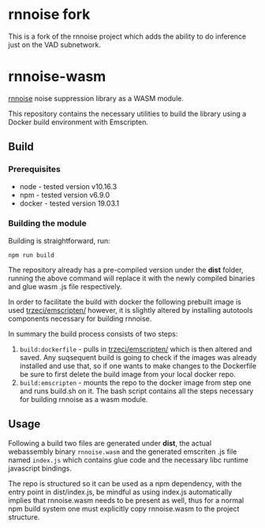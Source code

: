 # rnnoise fork

This is a fork of the rnnoise project which adds the ability to do inference just on the VAD subnetwork.

# rnnoise-wasm

[rnnoise](https://people.xiph.org/~jm/demo/rnnoise/) noise suppression library as a WASM module.

This repository contains the necessary utilities to build the library using a Docker build environment with Emscripten.

## Build

### Prerequisites

- node - tested version v10.16.3
- npm  - tested version v6.9.0
- docker - tested version 19.03.1

### Building the module

Building is straightforward, run:
```
npm run build
```
The repository already has a pre-compiled version under the **dist** folder, running the above command will replace it with the newly compiled binaries and glue wasm .js file respectively.

In order to facilitate the build with docker the following prebuilt image is used [trzeci/emscripten/](https://hub.docker.com/r/trzeci/emscripten/) however, it is slightly altered by installing autotools components necessary for building rnnoise.

In summary the build process consists of two steps:

1. `build:dockerfile` - pulls in [trzeci/emscripten/](https://hub.docker.com/r/trzeci/emscripten/) which is then altered and saved. Any suqsequent build is going to check if the images was already installed and use that, so if one wants to make changes to the Dockerfile be sure to first delete the build image from your local docker repo.
2. `build:emscripten` - mounts the repo to the docker image from step one and runs build.sh on it. The bash script contains all the steps necessary for building rnnoise as a wasm module.

## Usage

Following a build two files are generated under **dist**, the actual webassembly binary `rnnoise.wasm` and the generated emscriten .js file named `index.js` which contains glue code and the necessary libc runtime javascript bindings.

The repo is structured so it can be used as a npm dependency, with the entry point in dist/index.js, be mindful as using index.js
automatically implies that rnnoise.wasm needs to be present as well, thus for a normal npm build system one must explicitly copy rnnoise.wasm to the project structure.

